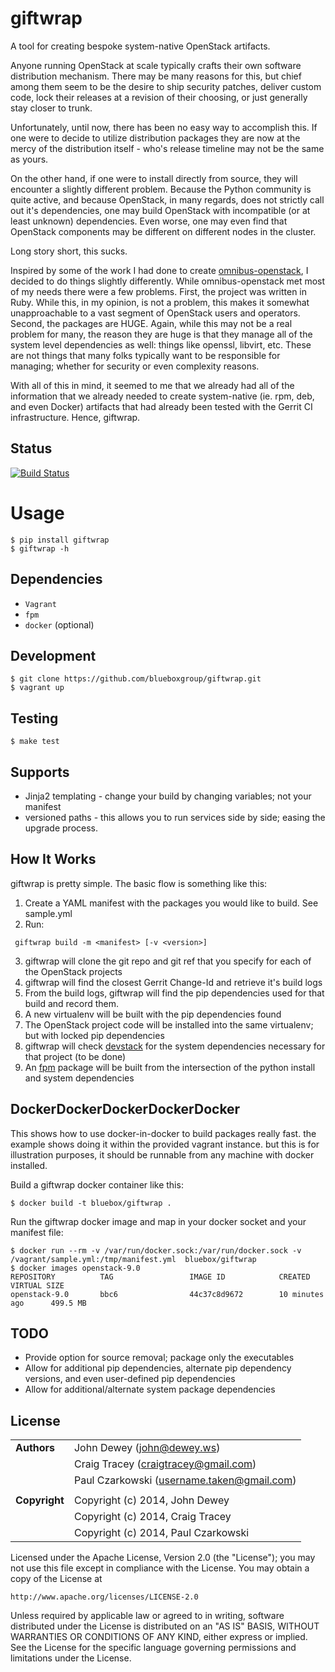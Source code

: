 giftwrap
========
A tool for creating bespoke system-native OpenStack artifacts.

Anyone running OpenStack at scale typically crafts their own software distribution mechanism. There may be many reasons for this, but chief among them seem to be the desire to ship security patches, deliver custom code, lock their releases at a revision of their choosing, or just generally stay closer to trunk.

Unfortunately, until now, there has been no easy way to accomplish this. If one were to decide to utilize distribution packages they are now at the mercy of the distribution itself - who's release timeline may not be the same as yours.

On the other hand, if one were to install directly from source, they will encounter a slightly different problem. Because the Python community is quite active, and because OpenStack, in many regards, does not strictly call out it's dependencies, one may build OpenStack with incompatible (or at least unknown) dependencies. Even worse, one may even find that OpenStack components may be different on different nodes in the cluster.

Long story short, this sucks.

Inspired by some of the work I had done to create [omnibus-openstack](https://github.com/craigtracey/omnibus-openstack), I decided to do things slightly differently. While omnibus-openstack met most of my needs there were a few problems. First, the project was written in Ruby. While this, in my opinion, is not a problem, this makes it somewhat unapproachable to a vast segment of OpenStack users and operators. Second, the packages are HUGE. Again, while this may not be a real problem for many, the reason they are huge is that they manage all of the system level dependencies as well: things like openssl, libvirt, etc. These are not things that many folks typically want to be responsible for managing; whether for security or even complexity reasons.

With all of this in mind, it seemed to me that we already had all of the information that we already needed to create system-native (ie. rpm, deb, and even Docker) artifacts that had already been tested with the Gerrit CI infrastructure.  Hence, giftwrap.

Status
------
[![Build Status](https://api.travis-ci.org/blueboxgroup/giftwrap.png)](https://travis-ci.org/blueboxgroup/giftwrap)

Usage
=====

    $ pip install giftwrap
    $ giftwrap -h

Dependencies
------------

* `Vagrant`
* `fpm`
* `docker` (optional)

Development
-----------

    $ git clone https://github.com/blueboxgroup/giftwrap.git
    $ vagrant up

Testing
-------

    $ make test

Supports
--------
* Jinja2 templating - change your build by changing variables; not your manifest
* versioned paths - this allows you to run services side by side; easing the upgrade process.

How It Works
------------
giftwrap is pretty simple. The basic flow is something like this:
1. Create a YAML manifest with the packages you would like to build. See sample.yml
2. Run:
```
 giftwrap build -m <manifest> [-v <version>]
```
3. giftwrap will clone the git repo and git ref that you specify for each of the OpenStack projects
4. giftwrap will find the closest Gerrit Change-Id and retrieve it's build logs
5. From the build logs, giftwrap will find the pip dependencies used for that build and record them.
6. A new virtualenv will be built with the pip dependencies found
7. The OpenStack project code will be installed into the same virtualenv; but with locked pip dependencies
8. giftwrap will check [devstack](https://devstack.org) for the system dependencies necessary for that project (to be done)
9. An [fpm](https://github.com/jordansissel/fpm) package will be built from the intersection of the python install and system dependencies

DockerDockerDockerDockerDocker
------------------------------

This shows how to use docker-in-docker to build packages really fast.  the example shows doing it within the provided vagrant instance.  but this is for illustration purposes,  it should be runnable from any machine with docker installed.


Build a giftwrap docker container like this:

```
$ docker build -t bluebox/giftwrap .
```

Run the giftwrap docker image and map in your docker socket and your manifest file:

```
$ docker run --rm -v /var/run/docker.sock:/var/run/docker.sock -v /vagrant/sample.yml:/tmp/manifest.yml  bluebox/giftwrap
$ docker images openstack-9.0
REPOSITORY          TAG                 IMAGE ID            CREATED             VIRTUAL SIZE
openstack-9.0       bbc6                44c37c8d9672        10 minutes ago      499.5 MB

```

TODO
----
* Provide option for source removal; package only the executables
* Allow for additional pip dependencies, alternate pip dependency versions, and even user-defined pip dependencies
* Allow for additional/alternate system package dependencies

License
-------
|                      |                                                    |
|:---------------------|:---------------------------------------------------|
| **Authors**          |  John Dewey (<john@dewey.ws>)                      |
|                      |  Craig Tracey (<craigtracey@gmail.com>)            |
|                      |  Paul Czarkowski (<username.taken@gmail.com>)      |
|                      |                                                    |
| **Copyright**        |  Copyright (c) 2014, John Dewey                    |
|                      |  Copyright (c) 2014, Craig Tracey                  |
|                      |  Copyright (c) 2014, Paul Czarkowski               |

Licensed under the Apache License, Version 2.0 (the "License");
you may not use this file except in compliance with the License.
You may obtain a copy of the License at

    http://www.apache.org/licenses/LICENSE-2.0

Unless required by applicable law or agreed to in writing, software
distributed under the License is distributed on an "AS IS" BASIS,
WITHOUT WARRANTIES OR CONDITIONS OF ANY KIND, either express or implied.
See the License for the specific language governing permissions and
limitations under the License.
